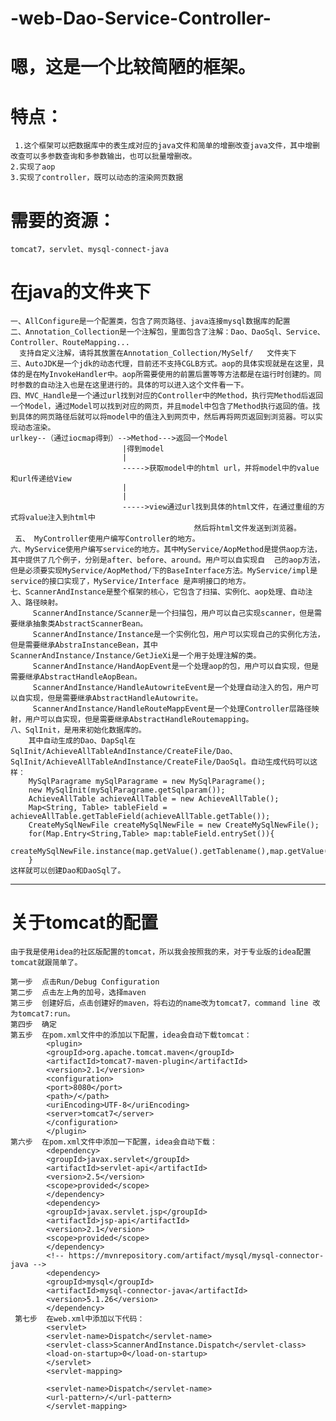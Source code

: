 # -web-Dao-Service-Controller-
# 嗯，这是一个比较简陋的框架。
# 特点：
     1.这个框架可以把数据库中的表生成对应的java文件和简单的增删改查java文件，其中增删改查可以多参数查询和多参数输出，也可以批量增删改。
    2.实现了aop
    3.实现了controller，既可以动态的渲染网页数据
 
# 需要的资源：
    tomcat7，servlet、mysql-connect-java
# 在java的文件夹下
    一、AllConfigure是一个配置类，包含了网页路径、java连接mysql数据库的配置
    二、Annotation_Collection是一个注解包，里面包含了注解：Dao、DaoSql、Service、Controller、RouteMapping...
      支持自定义注解，请将其放置在Annotation_Collection/MySelf/   文件夹下
    三、AutoJDK是一个jdk的动态代理，目前还不支持CGLB方式。aop的具体实现就是在这里，具体的是在MyInvokeHandler中。aop所需要使用的前置后置等等方法都是在运行时创建的。同时参数的自动注入也是在这里进行的。具体的可以进入这个文件看一下。
    四、MVC_Handle是一个通过url找到对应的Controller中的Method，执行完Method后返回一个Model，通过Model可以找到对应的网页，并且model中包含了Method执行返回的值。找到具体的网页路径后就可以将model中的值注入到网页中，然后再将网页返回到浏览器。可以实现动态渲染。
    urlkey--（通过iocmap得到）-->Method--->返回一个Model
                             |得到model
                             |
                             ----->获取model中的html url，并将model中的value和url传递给View
                             |
                             |
                             ----->view通过url找到具体的html文件，在通过重组的方式将value注入到html中
                                             然后将html文件发送到浏览器。
     五、 MyController使用户编写Controller的地方。
    六、MyService使用户编写service的地方。其中MyService/AopMethod是提供aop方法，其中提供了几个例子，分别是after、before、around。用户可以自实现自  己的aop方法，但是必须要实现MyService/AopMethod/下的BaseInterface方法。MyService/impl是service的接口实现了，MyService/Interface 是声明接口的地方。
    七、ScannerAndInstance是整个框架的核心，它包含了扫描、实例化、aop处理、自动注入、路径映射。
         ScannerAndInstance/Scanner是一个扫描包，用户可以自己实现scanner，但是需要继承抽象类AbstractScannerBean。
         ScannerAndInstance/Instance是一个实例化包，用户可以实现自己的实例化方法，但是需要继承AbstraInstanceBean，其中   ScannerAndInstance/Instance/GetJieXi是一个用于处理注解的类。
         ScannerAndInstance/HandAopEvent是一个处理aop的包，用户可以自实现，但是需要继承AbstractHandleAopBean。
         ScannerAndInstance/HandleAutowriteEvent是一个处理自动注入的包，用户可以自实现，但是需要继承AbstractHandleAutowrite。
         ScannerAndInstance/HandleRouteMappEvent是一个处理Controller层路径映射，用户可以自实现，但是需要继承AbstractHandleRoutemapping。
    八、SqlInit，是用来初始化数据库的。
        其中自动生成的Dao、DapSql在SqlInit/AchieveAllTableAndInstance/CreateFile/Dao、SqlInit/AchieveAllTableAndInstance/CreateFile/DaoSql。自动生成代码可以这样：
        MySqlParagrame mySqlParagrame = new MySqlParagrame();
        new MySqlInit(mySqlParagrame.getSqlparam());
        AchieveAllTable achieveAllTable = new AchieveAllTable();
        Map<String, Table> tableField = achieveAllTable.getTableField(achieveAllTable.getTable());
        CreateMySqlNewFile createMySqlNewFile = new CreateMySqlNewFile();
        for(Map.Entry<String,Table> map:tableField.entrySet()){
            createMySqlNewFile.instance(map.getValue().getTablename(),map.getValue().getMap());
        }
    这样就可以创建Dao和DaoSql了。
   
---------------------------------------------------------------------------------------------------
# 关于tomcat的配置
    由于我是使用idea的社区版配置的tomcat，所以我会按照我的来，对于专业版的idea配置tomcat就跟简单了。
    
    第一步  点击Run/Debug Configuration 
    第二步  点击左上角的加号，选择maven
    第三步  创建好后，点击创建好的maven，将右边的name改为tomcat7，command line 改为tomcat7:run。
    第四步  确定
    第五步  在pom.xml文件中的添加以下配置，idea会自动下载tomcat：
            <plugin>
            <groupId>org.apache.tomcat.maven</groupId>
            <artifactId>tomcat7-maven-plugin</artifactId>
            <version>2.1</version>
            <configuration>
            <port>8080</port>
            <path>/</path>
            <uriEncoding>UTF-8</uriEncoding>
            <server>tomcat7</server>
            </configuration>
            </plugin>
    第六步  在pom.xml文件中添加一下配置，idea会自动下载：
            <dependency> 
            <groupId>javax.servlet</groupId>
            <artifactId>servlet-api</artifactId>
            <version>2.5</version>
            <scope>provided</scope>
            </dependency>
            <dependency>
            <groupId>javax.servlet.jsp</groupId>
            <artifactId>jsp-api</artifactId>
            <version>2.1</version>
            <scope>provided</scope>
            </dependency>
            <!-- https://mvnrepository.com/artifact/mysql/mysql-connector-java -->
            <dependency>  
            <groupId>mysql</groupId>
            <artifactId>mysql-connector-java</artifactId>
            <version>5.1.26</version>
            </dependency>
     第七步  在web.xml中添加以下代码：
            <servlet>
            <servlet-name>Dispatch</servlet-name>
            <servlet-class>ScannerAndInstance.Dispatch</servlet-class>
            <load-on-startup>0</load-on-startup>
            </servlet>
            <servlet-mapping>
  
            <servlet-name>Dispatch</servlet-name>
            <url-pattern>/</url-pattern>
            </servlet-mapping>

  
